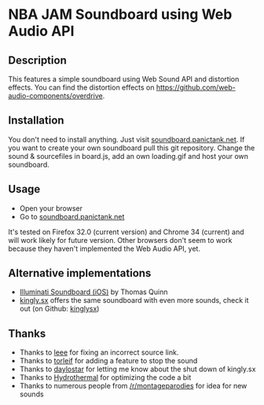 # NBA JAM Soundboard using Web Audio API

## Description
This features a simple soundboard using Web Sound API and distortion effects. 
You can find the distortion effects on https://github.com/web-audio-components/overdrive.


## Installation

You don't need to install anything. Just visit [soundboard.panictank.net](http://soundboard.panictank.net). 
If you want to create your own soundboard pull this git repository. Change the sound & sourcefiles in board.js, add an own loading.gif
and host your own soundboard. 

## Usage

* Open your browser
* Go to [soundboard.panictank.net](http://soundboard.panictank.net)

It's tested on Firefox 32.0 (current version) and Chrome 34 (current) and will work likely for future version.
Other browsers don't seem to work because they haven't implemented the Web Audio API, yet.

## Alternative implementations

* [Illuminati Soundboard (iOS)](https://itunes.apple.com/us/app/illuminati-soundboard/id939112106?mt=8&uo) by Thomas Quinn
* [kingly.sx](http://kingly.sx/) offers the same soundboard with even more sounds, check it out (on Github: [kinglysx](https://github.com/kinglysx))


## Thanks

* Thanks to [leee](https://github.com/leee) for fixing an incorrect source link. 
* Thanks to [torleif](https://github.com/torleif) for adding a feature to stop the sound
* Thanks to [daylostar](https://github.com/daylostar) for letting me know about the shut down of kingly.sx
* Thanks to [Hydrothermal](https://github.com/Hydrothermal) for optimizing the code a bit
* Thanks to numerous people from [/r/montageparodies](http://www.reddit.com/r/montageparodies) for idea for new sounds


